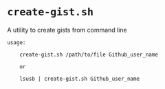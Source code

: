 # `create-gist.sh` 

A utility to create gists from command line

    usage:

        create-gist.sh /path/to/file Github_user_name

        or

        lsusb | create-gist.sh Github_user_name

